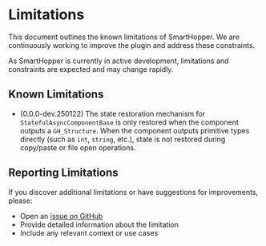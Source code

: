 # Limitations

This document outlines the known limitations of SmartHopper. We are continuously working to improve the plugin and address these constraints.

As SmartHopper is currently in active development, limitations and constraints are expected and may change rapidly.

## Known Limitations

- (0.0.0-dev.250122) The state restoration mechanism for `StatefulAsyncComponentBase` is only restored when the component outputs a `GH_Structure`. When the component outputs primitive types directly (such as `int`, `string`, etc.), state is not restored during copy/paste or file open operations.

## Reporting Limitations

If you discover additional limitations or have suggestions for improvements, please:

* Open an [issue on GitHub](https://github.com/architects-toolkit/SmartHopper/issues)
* Provide detailed information about the limitation
* Include any relevant context or use cases
